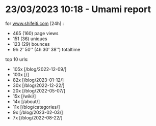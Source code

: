 # 23/03/2023 10:18 - Umami report
for www.shifeiti.com [24h] :

 - 465 (160) page views
 - 151 (36) uniques
 - 123 (29) bounces
 - 9h 2' 50'' (4h 30' 38'') totaltime


top 10 urls:
 - 105x [/blog/2022-12-09/]
 - 100x [/]
 - 82x [/blog/2023-01-12/]
 - 30x [/blog/2022-12-22/]
 - 20x [/blog/2022-05-07/]
 - 15x [/wiki/]
 - 14x [/about/]
 - 11x [/blog/categories/]
 - 9x [/blog/2023-02-03/]
 - 7x [/blog/2022-08-22/]


